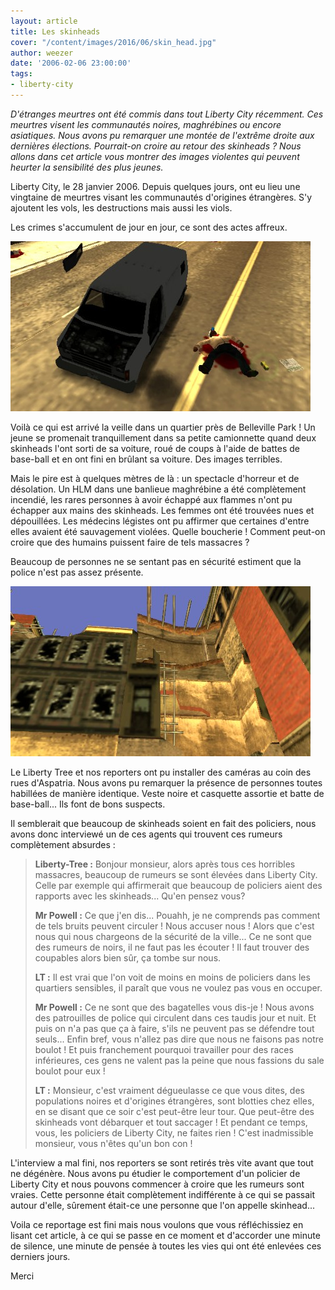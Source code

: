 ```yaml
---
layout: article
title: Les skinheads
cover: "/content/images/2016/06/skin_head.jpg"
author: weezer
date: '2006-02-06 23:00:00'
tags:
- liberty-city
---
```


_D'étranges meurtres ont été commis dans tout Liberty City récemment. Ces meurtres visent les communautés noires, maghrébines ou encore asiatiques. Nous avons pu remarquer une montée de l'extrême droite aux dernières élections. Pourrait-on croire au retour des skinheads ? Nous allons dans cet article vous montrer des images violentes qui peuvent heurter la sensibilité des plus jeunes._

Liberty City, le 28 janvier 2006. Depuis quelques jours, ont eu lieu une vingtaine de meurtres visant les communautés d'origines étrangères. S'y ajoutent les vols, les destructions mais aussi les viols.

Les crimes s'accumulent de jour en jour, ce sont des actes affreux.

![](/content/images/2005/01/noir.jpg)

Voilà ce qui est arrivé la veille dans un quartier près de Belleville Park ! Un jeune se promenait tranquillement dans sa petite camionnette quand deux skinheads l'ont sorti de sa voiture, roué de coups à l'aide de battes de base-ball et en ont fini en brûlant sa voiture. Des images terribles.

Mais le pire est à quelques mètres de là : un spectacle d'horreur et de désolation. Un HLM dans une banlieue maghrébine a été complètement incendié, les rares personnes à avoir échappé aux flammes n'ont pu échapper aux mains des skinheads. Les femmes ont été trouvées nues et dépouillées. Les médecins légistes ont pu affirmer que certaines d'entre elles avaient été sauvagement violées. Quelle boucherie ! Comment peut-on croire que des humains puissent faire de tels massacres ?

Beaucoup de personnes ne se sentant pas en sécurité estiment que la police n'est pas assez présente.

![](/content/images/2005/01/HLm.jpg)

Le Liberty Tree et nos reporters ont pu installer des caméras au coin des rues d'Aspatria. Nous avons pu remarquer la présence de personnes toutes habillées de manière identique. Veste noire et casquette assortie et batte de base-ball... Ils font de bons suspects.

Il semblerait que beaucoup de skinheads soient en fait des policiers, nous avons donc interviewé un de ces agents qui trouvent ces rumeurs complètement absurdes :

> **Liberty-Tree :** Bonjour monsieur, alors après tous ces horribles massacres, beaucoup de rumeurs se sont élevées dans Liberty City. Celle par exemple qui affirmerait que beaucoup de policiers aient des rapports avec les skinheads... Qu'en pensez vous?
> 
> **Mr Powell :** Ce que j'en dis... Pouahh, je ne comprends pas comment de tels bruits peuvent circuler ! Nous accuser nous ! Alors que c'est nous qui nous chargeons de la sécurité de la ville... Ce ne sont que des rumeurs de noirs, il ne faut pas les écouter ! Il faut trouver des coupables alors bien sûr, ça tombe sur nous.
> 
> **LT :** Il est vrai que l'on voit de moins en moins de policiers dans les quartiers sensibles, il paraît que vous ne voulez pas vous en occuper.
> 
> **Mr Powell :** Ce ne sont que des bagatelles vous dis-je ! Nous avons des patrouilles de police qui circulent dans ces taudis jour et nuit. Et puis on n'a pas que ça à faire, s'ils ne peuvent pas se défendre tout seuls... Enfin bref, vous n'allez pas dire que nous ne faisons pas notre boulot ! Et puis franchement pourquoi travailler pour des races inférieures, ces gens ne valent pas la peine que nous fassions du sale boulot pour eux !
> 
> **LT :** Monsieur, c'est vraiment dégueulasse ce que vous dites, des populations noires et d'origines étrangères, sont blotties chez elles, en se disant que ce soir c'est peut-être leur tour. Que peut-être des skinheads vont débarquer et tout saccager ! Et pendant ce temps, vous, les policiers de Liberty City, ne faites rien ! C'est inadmissible monsieur, vous n'êtes qu'un bon con !

L'interview a mal fini, nos reporters se sont retirés très vite avant que tout ne dégénère. Nous avons pu étudier le comportement d'un policier de Liberty City et nous pouvons commencer à croire que les rumeurs sont vraies. Cette personne était complètement indifférente à ce qui se passait autour d'elle, sûrement était-ce une personne que l'on appelle skinhead...

Voila ce reportage est fini mais nous voulons que vous réfléchissiez en lisant cet article, à ce qui se passe en ce moment et d'accorder une minute de silence, une minute de pensée à toutes les vies qui ont été enlevées ces derniers jours.

Merci